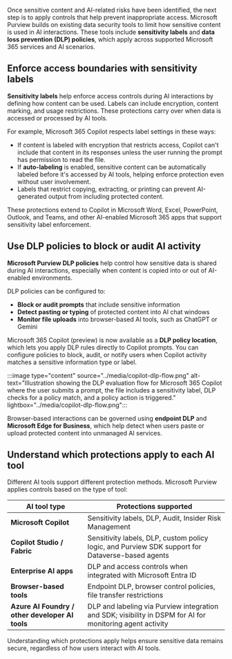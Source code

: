 Once sensitive content and AI-related risks have been identified, the next step is to apply controls that help prevent inappropriate access. Microsoft Purview builds on existing data security tools to limit how sensitive content is used in AI interactions. These tools include **sensitivity labels** and **data loss prevention (DLP) policies**, which apply across supported Microsoft 365 services and AI scenarios.

## Enforce access boundaries with sensitivity labels

**Sensitivity labels** help enforce access controls during AI interactions by defining how content can be used. Labels can include encryption, content marking, and usage restrictions. These protections carry over when data is accessed or processed by AI tools.

For example, Microsoft 365 Copilot respects label settings in these ways:

- If content is labeled with encryption that restricts access, Copilot can't include that content in its responses unless the user running the prompt has permission to read the file.
- If **auto-labeling** is enabled, sensitive content can be automatically labeled before it's accessed by AI tools, helping enforce protection even without user involvement.
- Labels that restrict copying, extracting, or printing can prevent AI-generated output from including protected content.

These protections extend to Copilot in Microsoft Word, Excel, PowerPoint, Outlook, and Teams, and other AI-enabled Microsoft 365 apps that support sensitivity label enforcement.

## Use DLP policies to block or audit AI activity

**Microsoft Purview DLP policies** help control how sensitive data is shared during AI interactions, especially when content is copied into or out of AI-enabled environments.

DLP policies can be configured to:

- **Block or audit prompts** that include sensitive information
- **Detect pasting or typing** of protected content into AI chat windows
- **Monitor file uploads** into browser-based AI tools, such as ChatGPT or Gemini

Microsoft 365 Copilot (preview) is now available as a **DLP policy location**, which lets you apply DLP rules directly to Copilot prompts. You can configure policies to block, audit, or notify users when Copilot activity matches a sensitive information type or label.

:::image type="content" source="../media/copilot-dlp-flow.png" alt-text="Illustration showing the DLP evaluation flow for Microsoft 365 Copilot where the user submits a prompt, the file includes a sensitivity label, DLP checks for a policy match, and a policy action is triggered." lightbox="../media/copilot-dlp-flow.png":::

Browser-based interactions can be governed using **endpoint DLP** and **Microsoft Edge for Business**, which help detect when users paste or upload protected content into unmanaged AI services.

## Understand which protections apply to each AI tool

Different AI tools support different protection methods. Microsoft Purview applies controls based on the type of tool:

| AI tool type | Protections supported |
|-----|-----|
| **Microsoft Copilot** | Sensitivity labels, DLP, Audit, Insider Risk Management |
| **Copilot Studio / Fabric** | Sensitivity labels, DLP, custom policy logic, and Purview SDK support for Dataverse-based agents |
| **Enterprise AI apps** | DLP and access controls when integrated with Microsoft Entra ID |
| **Browser-based tools** | Endpoint DLP, browser control policies, file transfer restrictions |
| **Azure AI Foundry / other developer AI tools** | DLP and labeling via Purview integration and SDK; visibility in DSPM for AI for monitoring agent activity |

Understanding which protections apply helps ensure sensitive data remains secure, regardless of how users interact with AI tools.
